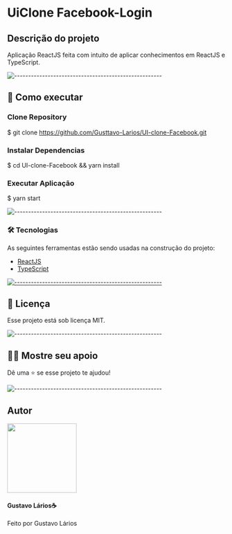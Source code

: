 # UiClone Facebook-Login

## Descrição do projeto

Aplicação ReactJS feita com intuito de aplicar conhecimentos em ReactJS e TypeScript.

![-----------------------------------------------------](https://raw.githubusercontent.com/andreasbm/readme/master/assets/lines/colored.png)

## :construction_worker: Como executar <a name="executar"></a>

### Clone Repository

$ git clone https://github.com/Gusttavo-Larios/UI-clone-Facebook.git

### Instalar Dependencias

$ cd UI-clone-Facebook && yarn install

### Executar Aplicação

$ yarn start

![-----------------------------------------------------](https://raw.githubusercontent.com/andreasbm/readme/master/assets/lines/colored.png)

### 🛠 Tecnologias

As seguintes ferramentas estão sendo usadas na construção do projeto:

- [ReactJS](https://pt-br.reactjs.org/)
- [TypeScript](https://www.typescriptlang.org/)

[![-----------------------------------------------------](https://raw.githubusercontent.com/andreasbm/readme/master/assets/lines/colored.png)](#licensa)

## 📝 Licença <a name="licenca"></a>

Esse projeto está sob licença MIT.

![-----------------------------------------------------](https://raw.githubusercontent.com/andreasbm/readme/master/assets/lines/colored.png)

## :man_astronaut: Mostre seu apoio

Dê uma ⭐️ se esse projeto te ajudou!

![-----------------------------------------------------](https://raw.githubusercontent.com/andreasbm/readme/master/assets/lines/colored.png)

## Autor

<img width="160px" radius="32px" src="https://avatars.githubusercontent.com/u/72306241?s=460&u=0b8ef2e0717d25df7f5cb5a783a1fe450beeb5d6&v=4">
<h4>Gustavo Lários☕</h4>
<p>Feito por Gustavo Lários</p>
